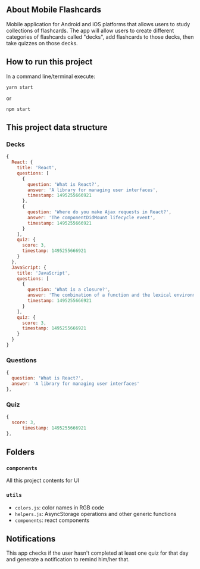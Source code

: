 ## About Mobile Flashcards

Mobile application for Android and iOS platforms that allows users to study collections of flashcards. The app will allow users to create different categories of flashcards called "decks", add flashcards to those decks, then take quizzes on those decks.

## How to run this project

In a command line/terminal execute:

```
yarn start
```

or 

```
npm start
```

## This project data structure

### Decks

```javascript
{
  React: {
    title: 'React',
    questions: [
      {
        question: 'What is React?',
        answer: 'A library for managing user interfaces',
        timestamp: 1495255666921
      },
      {
        question: 'Where do you make Ajax requests in React?',
        answer: 'The componentDidMount lifecycle event',
        timestamp: 1495255666921
      }
    ],
    quiz: {
      score: 3,
      timestamp: 1495255666921
    }
  },
  JavaScript: {
    title: 'JavaScript',
    questions: [
      {
        question: 'What is a closure?',
        answer: 'The combination of a function and the lexical environment within which that function was declared.',
        timestamp: 1495255666921
      }
    ],
    quiz: {
      score: 3,
      timestamp: 1495255666921
    }
  }
}
```

### Questions
```javascript
{
  question: 'What is React?',
  answer: 'A library for managing user interfaces'
},
```

### Quiz
```javascript
{
  score: 3,
      timestamp: 1495255666921
},
```

## Folders

### `components`

All this project contents for UI

### `utils`

- `colors.js`: color names in RGB code
- `helpers.js`: AsyncStorage operations and other generic functions
- `components`: react components

## Notifications

This app checks if the user hasn't completed at least one quiz for that day and generate a notification to remind him/her that.